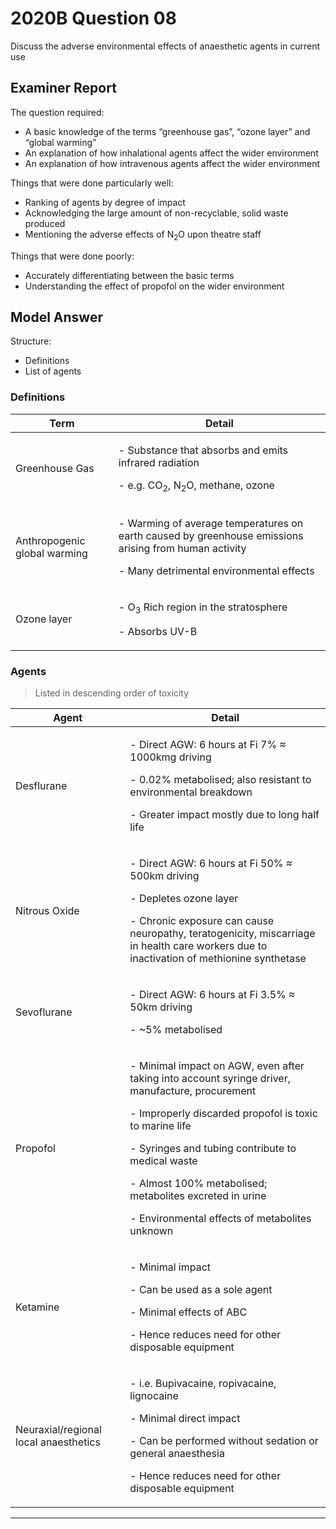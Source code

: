 # 2020B Question 08 
Discuss the adverse environmental effects of anaesthetic agents in current use


## Examiner Report
The question required:
* A basic knowledge of the terms “greenhouse gas”, “ozone layer” and “global warming”
* An explanation of how inhalational agents affect the wider environment
* An explanation of how intravenous agents affect the wider environment


Things that were done particularly well:
* Ranking of agents by degree of impact
* Acknowledging the large amount of non-recyclable, solid waste produced
* Mentioning the adverse effects of N<sub>2</sub>O upon theatre staff


Things that were done poorly:
* Accurately differentiating between the basic terms
* Understanding the effect of propofol on the wider environment

## Model Answer
Structure:
* Definitions
* List of agents


### Definitions

|Term|Detail|
| -- | -- 
|Greenhouse Gas|<p>- Substance that absorbs and emits infrared radiation</p><p>- e.g. CO<sub>2</sub>, N<sub>2</sub>O, methane, ozone</p>|
|Anthropogenic global warming|<p>- Warming of average temperatures on earth caused by greenhouse emissions arising from human activity</p><p>- Many detrimental environmental effects</p>|
|Ozone layer|<p>- O<sub>3</sub> Rich region in the stratosphere</p><p>- Absorbs UV-B</p>|


### Agents
> Listed in descending order of toxicity

|Agent|Detail|
| -- | -- 
|Desflurane|<p>- Direct AGW: 6 hours at Fi 7% ≈ 1000kmg driving</p><p>- 0.02% metabolised; also resistant to environmental breakdown</p><p>- Greater impact mostly due to long half life</p>|
|Nitrous Oxide|<p>- Direct AGW: 6 hours at Fi 50% ≈ 500km driving</p><p>- Depletes ozone layer</p><p>- Chronic exposure can cause neuropathy, teratogenicity, miscarriage in health care workers due to inactivation of methionine synthetase </p>|
|Sevoflurane|<p>- Direct AGW: 6 hours at Fi 3.5% ≈ 50km driving</p><p>- ~5% metabolised</p>|
|Propofol|<p>- Minimal impact on AGW, even after taking into account syringe driver, manufacture, procurement</p><p>- Improperly discarded propofol is toxic to marine life</p><p>- Syringes and tubing contribute to medical waste</p><p>- Almost 100% metabolised; metabolites excreted in urine</p><p>- Environmental effects of metabolites unknown</p>|
|Ketamine|<p>- Minimal impact</p><p>- Can be used as a sole agent</p><p>- Minimal effects of ABC</p><p>- Hence reduces need for other disposable equipment</p>|
|Neuraxial/regional local anaesthetics|<p>- i.e. Bupivacaine, ropivacaine, lignocaine</p><p>- Minimal direct impact</p><p>- Can be performed without sedation or general anaesthesia</p><p>- Hence reduces need for other disposable equipment</p>|


--- 


